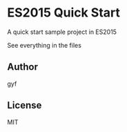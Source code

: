 # ES2015 Quick Start #

A quick start sample project in ES2015

See everything in the files

## Author ##

gyf

## License ##

MIT
